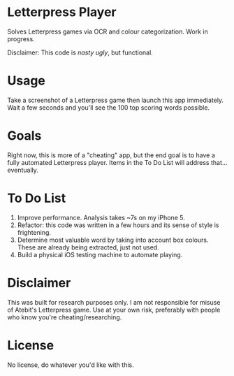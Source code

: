 # Letterpress Player

Solves Letterpress games via OCR and colour categorization. Work in progress.

Disclaimer: This code is *nasty ugly*, but functional.

# Usage

Take a screenshot of a Letterpress game then launch this app immediately. Wait a few seconds and you'll see the 100 top scoring words possible.

# Goals

Right now, this is more of a "cheating" app, but the end goal is to have a fully automated Letterpress player. Items in the To Do List will address that… eventually.

# To Do List

1. Improve performance. Analysis takes ~7s on my iPhone 5.
2. Refactor: this code was written in a few hours and its sense of style is frightening.
3. Determine most valuable word by taking into account box colours. These are already being extracted, just not used.
4. Build a physical iOS testing machine to automate playing.

# Disclaimer

This was built for research purposes only. I am not responsible for misuse of Atebit's Letterpress game. Use at your own risk, preferably with people who know you're cheating/researching.

# License

No license, do whatever you'd like with this.